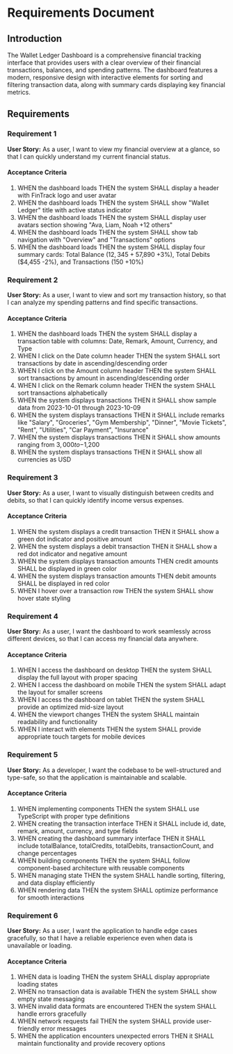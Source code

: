 # Requirements Document

## Introduction

The Wallet Ledger Dashboard is a comprehensive financial tracking interface that provides users with a clear overview of their financial transactions, balances, and spending patterns. The dashboard features a modern, responsive design with interactive elements for sorting and filtering transaction data, along with summary cards displaying key financial metrics.

## Requirements

### Requirement 1

**User Story:** As a user, I want to view my financial overview at a glance, so that I can quickly understand my current financial status.

#### Acceptance Criteria

1. WHEN the dashboard loads THEN the system SHALL display a header with FinTrack logo and user avatar
2. WHEN the dashboard loads THEN the system SHALL show "Wallet Ledger" title with active status indicator
3. WHEN the dashboard loads THEN the system SHALL display user avatars section showing "Ava, Liam, Noah +12 others"
4. WHEN the dashboard loads THEN the system SHALL show tab navigation with "Overview" and "Transactions" options
5. WHEN the dashboard loads THEN the system SHALL display four summary cards: Total Balance ($12,345 +5%), Total Credits ($7,890 +3%), Total Debits ($4,455 -2%), and Transactions (150 +10%)

### Requirement 2

**User Story:** As a user, I want to view and sort my transaction history, so that I can analyze my spending patterns and find specific transactions.

#### Acceptance Criteria

1. WHEN the dashboard loads THEN the system SHALL display a transaction table with columns: Date, Remark, Amount, Currency, and Type
2. WHEN I click on the Date column header THEN the system SHALL sort transactions by date in ascending/descending order
3. WHEN I click on the Amount column header THEN the system SHALL sort transactions by amount in ascending/descending order
4. WHEN I click on the Remark column header THEN the system SHALL sort transactions alphabetically
5. WHEN the system displays transactions THEN it SHALL show sample data from 2023-10-01 through 2023-10-09
6. WHEN the system displays transactions THEN it SHALL include remarks like "Salary", "Groceries", "Gym Membership", "Dinner", "Movie Tickets", "Rent", "Utilities", "Car Payment", "Insurance"
7. WHEN the system displays transactions THEN it SHALL show amounts ranging from $3,000 to -$1,200
8. WHEN the system displays transactions THEN it SHALL show all currencies as USD

### Requirement 3

**User Story:** As a user, I want to visually distinguish between credits and debits, so that I can quickly identify income versus expenses.

#### Acceptance Criteria

1. WHEN the system displays a credit transaction THEN it SHALL show a green dot indicator and positive amount
2. WHEN the system displays a debit transaction THEN it SHALL show a red dot indicator and negative amount
3. WHEN the system displays transaction amounts THEN credit amounts SHALL be displayed in green color
4. WHEN the system displays transaction amounts THEN debit amounts SHALL be displayed in red color
5. WHEN I hover over a transaction row THEN the system SHALL show hover state styling

### Requirement 4

**User Story:** As a user, I want the dashboard to work seamlessly across different devices, so that I can access my financial data anywhere.

#### Acceptance Criteria

1. WHEN I access the dashboard on desktop THEN the system SHALL display the full layout with proper spacing
2. WHEN I access the dashboard on mobile THEN the system SHALL adapt the layout for smaller screens
3. WHEN I access the dashboard on tablet THEN the system SHALL provide an optimized mid-size layout
4. WHEN the viewport changes THEN the system SHALL maintain readability and functionality
5. WHEN I interact with elements THEN the system SHALL provide appropriate touch targets for mobile devices

### Requirement 5

**User Story:** As a developer, I want the codebase to be well-structured and type-safe, so that the application is maintainable and scalable.

#### Acceptance Criteria

1. WHEN implementing components THEN the system SHALL use TypeScript with proper type definitions
2. WHEN creating the transaction interface THEN it SHALL include id, date, remark, amount, currency, and type fields
3. WHEN creating the dashboard summary interface THEN it SHALL include totalBalance, totalCredits, totalDebits, transactionCount, and change percentages
4. WHEN building components THEN the system SHALL follow component-based architecture with reusable components
5. WHEN managing state THEN the system SHALL handle sorting, filtering, and data display efficiently
6. WHEN rendering data THEN the system SHALL optimize performance for smooth interactions

### Requirement 6

**User Story:** As a user, I want the application to handle edge cases gracefully, so that I have a reliable experience even when data is unavailable or loading.

#### Acceptance Criteria

1. WHEN data is loading THEN the system SHALL display appropriate loading states
2. WHEN no transaction data is available THEN the system SHALL show empty state messaging
3. WHEN invalid data formats are encountered THEN the system SHALL handle errors gracefully
4. WHEN network requests fail THEN the system SHALL provide user-friendly error messages
5. WHEN the application encounters unexpected errors THEN it SHALL maintain functionality and provide recovery options